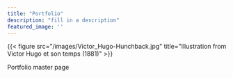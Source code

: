 ```yaml
---
title: "Portfolio"
description: "fill in a description"
featured_image: ''
---
```

{{< figure src="/images/Victor_Hugo-Hunchback.jpg" title="Illustration from Victor Hugo et son temps (1881)" >}}

Portfolio master page